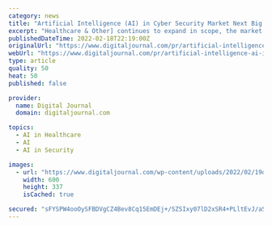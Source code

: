 ```yaml
---
category: news
title: "Artificial Intelligence (AI) in Cyber Security Market Next Big Thing : Major Giants Deposco, Aldata, BFC Software"
excerpt: "Healthcare & Other] continues to expand in scope, the market will see deeper integration and application of more technologies in the future. This commercialization of market is playing a positive role in accelerating Artificial Intelligence (AI ..."
publishedDateTime: 2022-02-18T22:19:00Z
originalUrl: "https://www.digitaljournal.com/pr/artificial-intelligence-ai-in-cyber-security-market-next-big-thing-major-giants-deposco-aldata-bfc-software"
webUrl: "https://www.digitaljournal.com/pr/artificial-intelligence-ai-in-cyber-security-market-next-big-thing-major-giants-deposco-aldata-bfc-software"
type: article
quality: 50
heat: 50
published: false

provider:
  name: Digital Journal
  domain: digitaljournal.com

topics:
  - AI in Healthcare
  - AI
  - AI in Security

images:
  - url: "https://www.digitaljournal.com/wp-content/uploads/2022/02/19d5cfc1484047f4f92346da0a6c57215250fda4-600x337.jpg"
    width: 600
    height: 337
    isCached: true

secured: "sFYSPW4ooOySFBDVgCZ4Bev8Cq15EmDEj+/SZSIxy07lD2xSR4+PLltEvJ/aStPJACFaEOWl6BrZ6lMoAKSUDotkPCqNH2IgIE7oCapIkk3ctLCWWldhj280WzKHWTP09L2o7vYaPefY/TGAHng1eoJH6qlqilbjBRjYzFc83wf7ETDljfKAVQkdFpzPdOcce48PQ0vLBf7lr51R7u9UlzWDCkPx4L4asSdPl5c0XV9fMtD7tH741KGoA1YB8c/MSa0/XfVDa8Ks+DYZzeVqKF7oNTZvAmRh1P2coymftYgeTGZXtjwQ3mJs8eLaCLQpBdnyjGMv3vUxEYRSCklk8XpesBqPLktld6rMQ/g7y+A=;XU2QJ9xiJXVMohMecpTLbw=="
---
```


